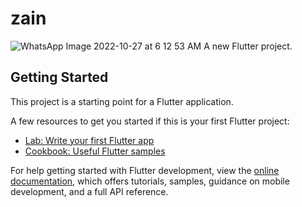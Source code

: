 # zain
![WhatsApp Image 2022-10-27 at 6 12 53 AM](https://user-images.githubusercontent.com/112169672/198294048-87873195-c984-432b-8770-6f87f6b03222.jpeg)
A new Flutter project.

## Getting Started

This project is a starting point for a Flutter application.

A few resources to get you started if this is your first Flutter project:

- [Lab: Write your first Flutter app](https://docs.flutter.dev/get-started/codelab)
- [Cookbook: Useful Flutter samples](https://docs.flutter.dev/cookbook)

For help getting started with Flutter development, view the
[online documentation](https://docs.flutter.dev/), which offers tutorials,
samples, guidance on mobile development, and a full API reference.

